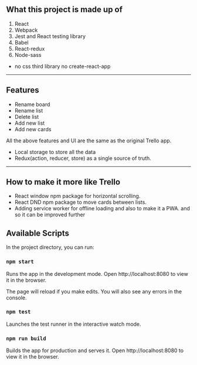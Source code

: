 ## What this project is made up of

1. React
2. Webpack
3. Jest and React testing library
4. Babel
5. React-redux
6. Node-sass

- no css third library no create-react-app

---

## Features

- Rename board
- Rename list
- Delete list
- Add new list
- Add new cards

All the above features and UI are the same as the original Trello app.

- Local storage to store all the data
- Redux(action, reducer, store) as a single source of truth.

---

## How to make it more like Trello

- React window npm package for horizontal scrolling.
- React DND npm package to move cards between lists.
- Adding service worker for offline loading and also to make it a PWA.
  and so it can be improved further

## Available Scripts

In the project directory, you can run:

### `npm start`

Runs the app in the development mode.
Open http://localhost:8080 to view it in the browser.

The page will reload if you make edits.
You will also see any errors in the console.

### `npm test`

Launches the test runner in the interactive watch mode.

### `npm run build`

Builds the app for production and serves it.
Open http://localhost:8080 to view it in the browser.
